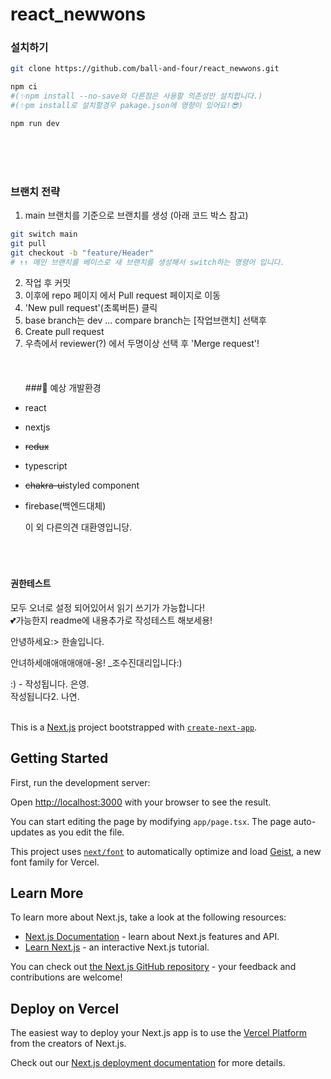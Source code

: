 # react_newwons

### 설치하기

```bash
git clone https://github.com/ball-and-four/react_newwons.git

npm ci
#(✨npm install --no-save와 다른점은 사용할 의존성만 설치합니다.)
#(✨pm install로 설치할경우 pakage.json에 영향이 있어요!😎)

npm run dev
```

<br>
<br>
<br>

### 브랜치 전략

1. main 브랜치를 기준으로 브랜치를 생성 (아래 코드 박스 참고)

```bash
git switch main
git pull
git checkout -b "feature/Header"
# ↑↑ 메인 브랜치를 베이스로 새 브랜치를 생성해서 switch하는 명령어 입니다.
```

2. 작업 후 커밋
3. 이후에 repo 페이지 에서 Pull request 페이지로 이동
4. 'New pull request'(초록버튼) 클릭
5. base branch는 dev ... compare branch는 [작업브랜치] 선택후
6. Create pull request
7. 우측에서 reviewer(?) 에서 두명이상 선택 후 'Merge request'!
   <br>
   <br>
   <br>
   <br>
   ###👀 예상 개발환경<br>

- react

* nextjs

- ~~redux~~

- typescript

- ~~chakra-ui~~styled component

- firebase(백엔드대체)<br>

  이 외 다른의견 대환영입니당.<br><br><br><br>

#### 권한테스트

모두 오너로 설정 되어있어서 읽기 쓰기가 가능합니다! <br>
💕가능한지 readme에 내용추가로 작성테스트 해보세용!

안녕하세요:> 한솔입니다.<br>

안녀하세애애애애애애-옹! \_조수진대리입니다:)<br>

:) - 작성됩니다. 은영.<br>
작성됩니다2. 나연.<br><br>

This is a [Next.js](https://nextjs.org) project bootstrapped with [`create-next-app`](https://nextjs.org/docs/app/api-reference/cli/create-next-app).

## Getting Started

First, run the development server:

Open [http://localhost:3000](http://localhost:3000) with your browser to see the result.

You can start editing the page by modifying `app/page.tsx`. The page auto-updates as you edit the file.

This project uses [`next/font`](https://nextjs.org/docs/app/building-your-application/optimizing/fonts) to automatically optimize and load [Geist](https://vercel.com/font), a new font family for Vercel.

## Learn More

To learn more about Next.js, take a look at the following resources:

- [Next.js Documentation](https://nextjs.org/docs) - learn about Next.js features and API.
- [Learn Next.js](https://nextjs.org/learn) - an interactive Next.js tutorial.

You can check out [the Next.js GitHub repository](https://github.com/vercel/next.js) - your feedback and contributions are welcome!

## Deploy on Vercel

The easiest way to deploy your Next.js app is to use the [Vercel Platform](https://vercel.com/new?utm_medium=default-template&filter=next.js&utm_source=create-next-app&utm_campaign=create-next-app-readme) from the creators of Next.js.

Check out our [Next.js deployment documentation](https://nextjs.org/docs/app/building-your-application/deploying) for more details.
